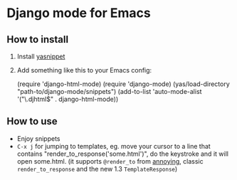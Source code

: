 # Django mode for Emacs #
## How to install ##
1. Install [yasnippet](http://code.google.com/p/yasnippet/)
2. Add something like this to your Emacs config:

    (require 'django-html-mode)
    (require 'django-mode)
    (yas/load-directory "path-to/django-mode/snippets")
    (add-to-list 'auto-mode-alist '("\\.djhtml$" . django-html-mode))

## How to use ##
- Enjoy snippets
- `C-x j` for jumping to templates, eg. move your cursor to a line that contains "render_to_response('some.html')", do the keystroke and it will open some.html. (it supports `@render_to` from [annoying](http://bitbucket.org/offline/django-annoying), classic `render_to_response` and the new 1.3 `TemplateResponse`)
